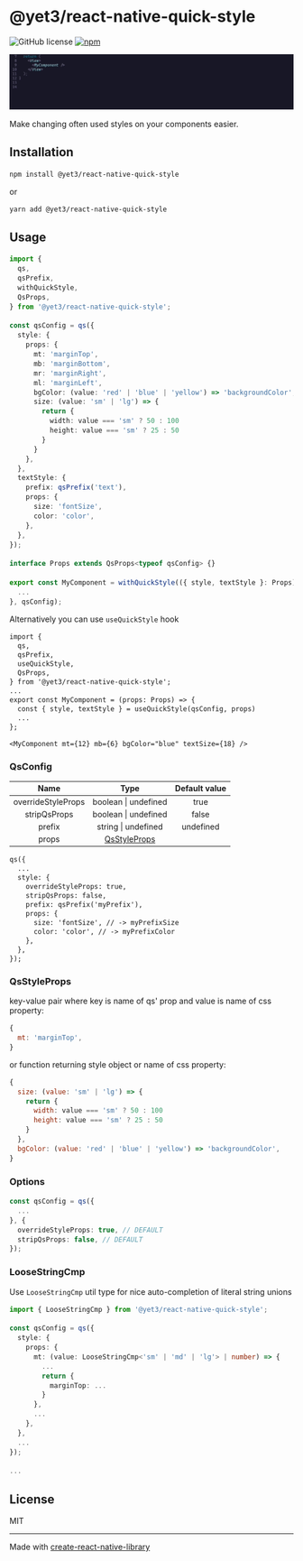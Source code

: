 # @yet3/react-native-quick-style

![GitHub license](https://img.shields.io/github/license/yet3/svg2jspdf?style=flat)
<a href='https://www.npmjs.com/package/@yet3/svg2jspdf'>
![npm](https://img.shields.io/npm/v/@yet3/svg2jspdf)
</a>

![react-native-quick-style preview](./public/auto-cmp-preview.gif)

Make changing often used styles on your components easier.

## Installation

```sh
npm install @yet3/react-native-quick-style
```

or

```sh
yarn add @yet3/react-native-quick-style
```

## Usage

```ts
import {
  qs,
  qsPrefix,
  withQuickStyle,
  QsProps,
} from '@yet3/react-native-quick-style';

const qsConfig = qs({
  style: {
    props: {
      mt: 'marginTop',
      mb: 'marginBottom',
      mr: 'marginRight',
      ml: 'marginLeft',
      bgColor: (value: 'red' | 'blue' | 'yellow') => 'backgroundColor',
      size: (value: 'sm' | 'lg') => {
        return {
          width: value === 'sm' ? 50 : 100
          height: value === 'sm' ? 25 : 50
        }
      }
    },
  },
  textStyle: {
    prefix: qsPrefix('text'),
    props: {
      size: 'fontSize',
      color: 'color',
    },
  },
});

interface Props extends QsProps<typeof qsConfig> {}

export const MyComponent = withQuickStyle(({ style, textStyle }: Props) => {
  ...
}, qsConfig);
```

Alternatively you can use `useQuickStyle` hook

```tsx
import {
  qs,
  qsPrefix,
  useQuickStyle,
  QsProps,
} from '@yet3/react-native-quick-style';
...
export const MyComponent = (props: Props) => {
  const { style, textStyle } = useQuickStyle(qsConfig, props)
  ...
};
```

```tsx
<MyComponent mt={12} mb={6} bgColor="blue" textSize={18} />
```

### QsConfig

|      **Name**      |           **Type**            | **Default value** |
| :----------------: | :---------------------------: | :---------------: |
| overrideStyleProps |     boolean \| undefined      |       true        |
|    stripQsProps    |     boolean \| undefined      |       false       |
|       prefix       |      string \| undefined      |     undefined     |
|       props        | [QsStyleProps](#qsstyleprops) |                   |

```tsx
qs({
  ...
  style: {
    overrideStyleProps: true,
    stripQsProps: false,
    prefix: qsPrefix('myPrefix'),
    props: {
      size: 'fontSize', // -> myPrefixSize
      color: 'color', // -> myPrefixColor
    },
  },
});
```

### QsStyleProps

key-value pair where key is name of qs' prop and value is name of css property:

```js
{
  mt: 'marginTop',
}
```

or function returning style object or name of css property:

```js
{
  size: (value: 'sm' | 'lg') => {
    return {
      width: value === 'sm' ? 50 : 100
      height: value === 'sm' ? 25 : 50
    }
  },
  bgColor: (value: 'red' | 'blue' | 'yellow') => 'backgroundColor',
}
```

### Options

```ts
const qsConfig = qs({
  ...
}, {
  overrideStyleProps: true, // DEFAULT
  stripQsProps: false, // DEFAULT
});
```

### LooseStringCmp

Use `LooseStringCmp` util type for nice auto-completion of literal string unions

```ts
import { LooseStringCmp } from '@yet3/react-native-quick-style';

const qsConfig = qs({
  style: {
    props: {
      mt: (value: LooseStringCmp<'sm' | 'md' | 'lg'> | number) => {
        ...
        return {
          marginTop: ...
        }
      },
      ...
    },
  },
  ...
});

...
```

## License

MIT

---

Made with [create-react-native-library](https://github.com/callstack/react-native-builder-bob)
